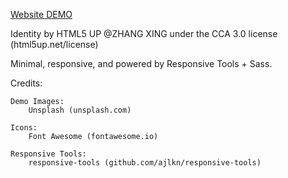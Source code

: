 [Website DEMO](https://zxupstar.github.io/)

Identity by HTML5 UP
@ZHANG XING
under the CCA 3.0 license (html5up.net/license)

Minimal, responsive, and powered by Responsive Tools + Sass. 

Credits:

	Demo Images:
		Unsplash (unsplash.com)

	Icons:
		Font Awesome (fontawesome.io)

	Responsive Tools:
		responsive-tools (github.com/ajlkn/responsive-tools)

